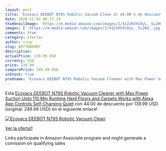 ```yaml
---
layout: post
title: 'Ecovacs DEEBOT N79S Robotic Vacuum Clean al 44.00 % de descuento'
date: 2020-11-02 08:17:29
thumbnailImage: 'https://m.media-amazon.com/images/I/41ZzKVXC0yL._SL200_.jpg'
images: [ 'https://m.media-amazon.com/images/I/41ZzKVXC0yL._SL200_.jpg' ]
comments: true
category: ofertas
author: ring
slug: B077HW9XM7
description:
actualPrice: 139.99 USD
currency: USD
price: 139.99
comparePrice: 249.99 USD
inStock: true
prodname: 'Ecovacs DEEBOT N79S Robotic Vacuum Cleaner with Max Power Suction  Upto 110 Min Runtime  Hard Floors and Carpets  Works with Alexa  App Controls  Self-Charging  Quiet'
---
```


Está [Ecovacs DEEBOT N79S Robotic Vacuum Cleaner with Max Power Suction  Upto 110 Min Runtime  Hard Floors and Carpets  Works with Alexa  App Controls  Self-Charging  Quiet](https://www.amazon.com/dp/B077HW9XM7/?tag=tolees-20) con 44.00 de descuento por 139.99 USD (original: 249.99 USD) en el siguiente enlace!

[![Ecovacs DEEBOT N79S Robotic Vacuum Clean](https://m.media-amazon.com/images/I/41ZzKVXC0yL._SL200_.jpg)](https://www.amazon.com/dp/B077HW9XM7/?tag=tolees-20)

[Ver la oferta!!](https://www.amazon.com/dp/B077HW9XM7/?tag=tolees-20)

Links participate in Amazon Associate program and might generate a comission on qualifying sales


